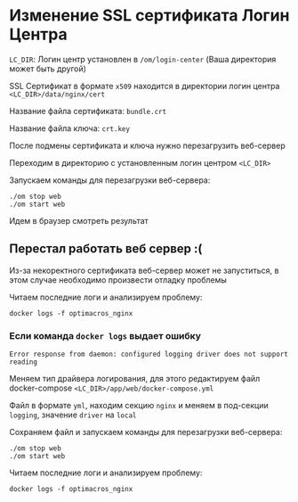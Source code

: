 # Изменение SSL сертификата Логин Центра

`LC_DIR`: Логин центр установлен в `/om/login-center` (Ваша директория может быть другой)

SSL Сертификат в формате `x509` находится в директории логин центра `<LC_DIR>/data/nginx/cert`

Название файла сертификата: `bundle.crt`

Название файла ключа: `crt.key`

После подмены сертификата и ключа нужно перезагрузить веб-сервер

Переходим в директорию с установленным логин центром `<LC_DIR>`

Запускаем команды для перезагрузки веб-сервера:
```
./om stop web
./om start web
```

Идем в браузер смотреть результат

## Перестал работать веб сервер :(

Из-за некоректного сертификата веб-сервер может не запуститься, 
в этом случае необходимо произвести отладку проблемы

Читаем последние логи и анализируем проблему:
```
docker logs -f optimacros_nginx
```

### Если команда `docker logs` выдает ошибку

```
Error response from daemon: configured logging driver does not support reading
```

Меняем тип драйвера логирования, для этого редактируем файл docker-compose `<LC_DIR>/app/web/docker-compose.yml`

Файл в формате `yml`, находим секцию `nginx` и меняем в под-секции `logging`, значение `driver` на `local`

Сохраняем файл и запускаем команды для перезагрузки веб-сервера:
```
./om stop web
./om start web
```

Читаем последние логи и анализируем проблему:
```
docker logs -f optimacros_nginx
```